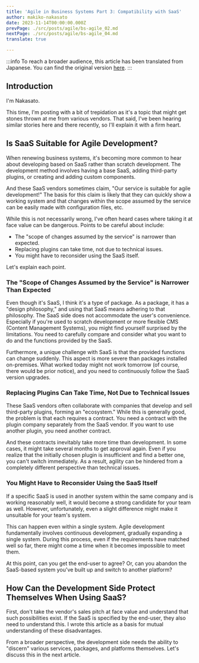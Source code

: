 ```yaml
---
title: 'Agile in Business Systems Part 3: Compatibility with SaaS'
author: makiko-nakasato
date: 2023-11-14T00:00:00.000Z
prevPage: ./src/posts/agile/bs-agile_02.md
nextPage: ./src/posts/agile/bs-agile_04.md
translate: true

---
```


:::info
To reach a broader audience, this article has been translated from Japanese.
You can find the original version [here](https://developer.mamezou-tech.com/agile/bs-agile_03/).
:::



## Introduction
I'm Nakasato.

This time, I'm posting with a bit of trepidation as it's a topic that might get stones thrown at me from various vendors. That said, I've been hearing similar stories here and there recently, so I'll explain it with a firm heart.

## Is SaaS Suitable for Agile Development?
When renewing business systems, it's becoming more common to hear about developing based on SaaS rather than scratch development. The development method involves having a base SaaS, adding third-party plugins, or creating and adding custom components.

And these SaaS vendors sometimes claim, "Our service is suitable for agile development!" The basis for this claim is likely that they can quickly show a working system and that changes within the scope assumed by the service can be easily made with configuration files, etc.

While this is not necessarily wrong, I've often heard cases where taking it at face value can be dangerous. Points to be careful about include:
- The "scope of changes assumed by the service" is narrower than expected.
- Replacing plugins can take time, not due to technical issues.
- You might have to reconsider using the SaaS itself.

Let's explain each point.

### The "Scope of Changes Assumed by the Service" is Narrower Than Expected
Even though it's SaaS, I think it's a type of package. As a package, it has a "design philosophy," and using that SaaS means adhering to that philosophy. The SaaS side does not accommodate the user's convenience. Especially if you're used to scratch development or more flexible CMS (Content Management Systems), you might find yourself surprised by the limitations. You need to carefully compare and consider what you want to do and the functions provided by the SaaS.

Furthermore, a unique challenge with SaaS is that the provided functions can change suddenly. This aspect is more severe than packages installed on-premises. What worked today might not work tomorrow (of course, there would be prior notice), and you need to continuously follow the SaaS version upgrades.

### Replacing Plugins Can Take Time, Not Due to Technical Issues
These SaaS vendors often collaborate with companies that develop and sell third-party plugins, forming an "ecosystem." While this is generally good, the problem is that each requires a contract. You need a contract with the plugin company separately from the SaaS vendor. If you want to use another plugin, you need another contract.

And these contracts inevitably take more time than development. In some cases, it might take several months to get approval again. Even if you realize that the initially chosen plugin is insufficient and find a better one, you can't switch immediately. As a result, agility can be hindered from a completely different perspective than technical issues.

### You Might Have to Reconsider Using the SaaS Itself
If a specific SaaS is used in another system within the same company and is working reasonably well, it would become a strong candidate for your team as well. However, unfortunately, even a slight difference might make it unsuitable for your team's system.

This can happen even within a single system. Agile development fundamentally involves continuous development, gradually expanding a single system. During this process, even if the requirements have matched well so far, there might come a time when it becomes impossible to meet them.

At this point, can you get the end-user to agree?
Or, can you abandon the SaaS-based system you've built up and switch to another platform?

## How Can the Development Side Protect Themselves When Using SaaS?
First, don't take the vendor's sales pitch at face value and understand that such possibilities exist. If the SaaS is specified by the end-user, they also need to understand this. I wrote this article as a basis for mutual understanding of these disadvantages.

From a broader perspective, the development side needs the ability to "discern" various services, packages, and platforms themselves.
Let's discuss this in the next article.
